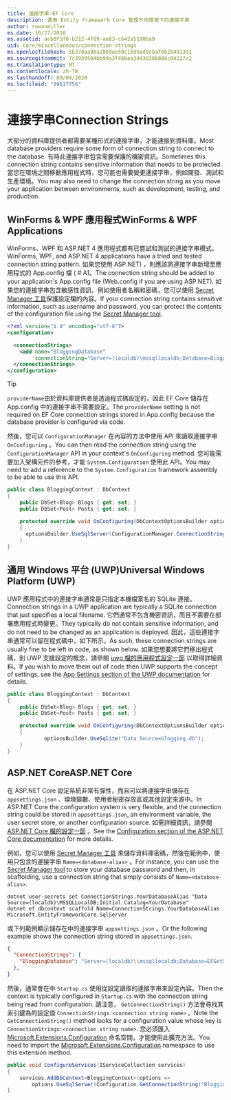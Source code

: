 ```yaml
---
title: 連接字串-EF Core
description: 使用 Entity Framework Core 管理不同環境下的連接字串
author: rowanmiller
ms.date: 10/27/2016
ms.assetid: aeb0f5f8-b212-4f89-ae83-c642a5190ba0
uid: core/miscellaneous/connection-strings
ms.openlocfilehash: 5b37daa9ba2869ee58c1b95ad9cbaf6b2b491391
ms.sourcegitcommit: 7c3939504bb9da3f46bea3443638b808c04227c2
ms.translationtype: MT
ms.contentlocale: zh-TW
ms.lasthandoff: 09/09/2020
ms.locfileid: "89617756"
---
```

# <a name="connection-strings"></a><span data-ttu-id="7af71-103">連接字串</span><span class="sxs-lookup"><span data-stu-id="7af71-103">Connection Strings</span></span>

<span data-ttu-id="7af71-104">大部分的資料庫提供者都需要某種形式的連接字串，才能連接到資料庫。</span><span class="sxs-lookup"><span data-stu-id="7af71-104">Most database providers require some form of connection string to connect to the database.</span></span> <span data-ttu-id="7af71-105">有時此連接字串包含需要保護的機密資訊。</span><span class="sxs-lookup"><span data-stu-id="7af71-105">Sometimes this connection string contains sensitive information that needs to be protected.</span></span> <span data-ttu-id="7af71-106">當您在環境之間移動應用程式時，您可能也需要變更連接字串，例如開發、測試和生產環境。</span><span class="sxs-lookup"><span data-stu-id="7af71-106">You may also need to change the connection string as you move your application between environments, such as development, testing, and production.</span></span>

## <a name="winforms--wpf-applications"></a><span data-ttu-id="7af71-107">WinForms & WPF 應用程式</span><span class="sxs-lookup"><span data-stu-id="7af71-107">WinForms & WPF Applications</span></span>

<span data-ttu-id="7af71-108">WinForms、WPF 和 ASP.NET 4 應用程式都有已嘗試和測試的連接字串模式。</span><span class="sxs-lookup"><span data-stu-id="7af71-108">WinForms, WPF, and ASP.NET 4 applications have a tried and tested connection string pattern.</span></span> <span data-ttu-id="7af71-109">如果您使用 ASP.NET) ，則應該將連接字串新增至應用程式的 App.config 檔 ( # A1。</span><span class="sxs-lookup"><span data-stu-id="7af71-109">The connection string should be added to your application's App.config file (Web.config if you are using ASP.NET).</span></span> <span data-ttu-id="7af71-110">如果您的連接字串包含敏感性資訊，例如使用者名稱和密碼，您可以使用 [Secret Manager 工具](/aspnet/core/security/app-secrets#secret-manager)保護設定檔的內容。</span><span class="sxs-lookup"><span data-stu-id="7af71-110">If your connection string contains sensitive information, such as username and password, you can protect the contents of the configuration file using the [Secret Manager tool](/aspnet/core/security/app-secrets#secret-manager).</span></span>

``` xml
<?xml version="1.0" encoding="utf-8"?>
<configuration>

  <connectionStrings>
    <add name="BloggingDatabase"
         connectionString="Server=(localdb)\mssqllocaldb;Database=Blogging;Trusted_Connection=True;" />
  </connectionStrings>
</configuration>
```

> [!TIP]  
> <span data-ttu-id="7af71-111">`providerName`由於資料庫提供者是透過程式碼設定的，因此 EF Core 儲存在 App.config 中的連接字串不需要設定。</span><span class="sxs-lookup"><span data-stu-id="7af71-111">The `providerName` setting is not required on EF Core connection strings stored in App.config because the database provider is configured via code.</span></span>

<span data-ttu-id="7af71-112">然後，您可以 `ConfigurationManager` 在內容的方法中使用 API 來讀取連接字串 `OnConfiguring` 。</span><span class="sxs-lookup"><span data-stu-id="7af71-112">You can then read the connection string using the `ConfigurationManager` API in your context's `OnConfiguring` method.</span></span> <span data-ttu-id="7af71-113">您可能需要加入架構元件的參考，才能 `System.Configuration` 使用此 API。</span><span class="sxs-lookup"><span data-stu-id="7af71-113">You may need to add a reference to the `System.Configuration` framework assembly to be able to use this API.</span></span>

``` csharp
public class BloggingContext : DbContext
{
    public DbSet<Blog> Blogs { get; set; }
    public DbSet<Post> Posts { get; set; }

    protected override void OnConfiguring(DbContextOptionsBuilder optionsBuilder)
    {
      optionsBuilder.UseSqlServer(ConfigurationManager.ConnectionStrings["BloggingDatabase"].ConnectionString);
    }
}
```

## <a name="universal-windows-platform-uwp"></a><span data-ttu-id="7af71-114">通用 Windows 平台 (UWP)</span><span class="sxs-lookup"><span data-stu-id="7af71-114">Universal Windows Platform (UWP)</span></span>

<span data-ttu-id="7af71-115">UWP 應用程式中的連接字串通常是只指定本機檔案名的 SQLite 連接。</span><span class="sxs-lookup"><span data-stu-id="7af71-115">Connection strings in a UWP application are typically a SQLite connection that just specifies a local filename.</span></span> <span data-ttu-id="7af71-116">它們通常不包含機密資訊，而且不需要在部署應用程式時變更。</span><span class="sxs-lookup"><span data-stu-id="7af71-116">They typically do not contain sensitive information, and do not need to be changed as an application is deployed.</span></span> <span data-ttu-id="7af71-117">因此，這些連接字串通常可以留在程式碼中，如下所示。</span><span class="sxs-lookup"><span data-stu-id="7af71-117">As such, these connection strings are usually fine to be left in code, as shown below.</span></span> <span data-ttu-id="7af71-118">如果您想要將它們移出程式碼，則 UWP 支援設定的概念，請參閱 [uwp 檔的應用程式設定一節](/windows/uwp/app-settings/store-and-retrieve-app-data) 以取得詳細資料。</span><span class="sxs-lookup"><span data-stu-id="7af71-118">If you wish to move them out of code then UWP supports the concept of settings, see the [App Settings section of the UWP documentation](/windows/uwp/app-settings/store-and-retrieve-app-data) for details.</span></span>

``` csharp
public class BloggingContext : DbContext
{
    public DbSet<Blog> Blogs { get; set; }
    public DbSet<Post> Posts { get; set; }

    protected override void OnConfiguring(DbContextOptionsBuilder optionsBuilder)
    {
            optionsBuilder.UseSqlite("Data Source=blogging.db");
    }
}
```

## <a name="aspnet-core"></a><span data-ttu-id="7af71-119">ASP.NET Core</span><span class="sxs-lookup"><span data-stu-id="7af71-119">ASP.NET Core</span></span>

<span data-ttu-id="7af71-120">在 ASP.NET Core 設定系統非常有彈性，而且可以將連接字串儲存在 `appsettings.json` 、環境變數、使用者秘密存放區或其他設定來源中。</span><span class="sxs-lookup"><span data-stu-id="7af71-120">In ASP.NET Core the configuration system is very flexible, and the connection string could be stored in `appsettings.json`, an environment variable, the user secret store, or another configuration source.</span></span> <span data-ttu-id="7af71-121">如需詳細資訊，請參閱 [ASP.NET Core 檔的設定一節](/aspnet/core/fundamentals/configuration) 。</span><span class="sxs-lookup"><span data-stu-id="7af71-121">See the [Configuration section of the ASP.NET Core documentation](/aspnet/core/fundamentals/configuration) for more details.</span></span>

<span data-ttu-id="7af71-122">例如，您可以使用 [Secret Manager 工具](/aspnet/core/security/app-secrets#secret-manager) 來儲存資料庫密碼，然後在範例中，使用只包含的連接字串 `Name=<database-alias>` 。</span><span class="sxs-lookup"><span data-stu-id="7af71-122">For instance, you can use the [Secret Manager tool](/aspnet/core/security/app-secrets#secret-manager) to store your database password and then, in scaffolding, use a connection string that simply consists of `Name=<database-alias>`.</span></span>

```dotnetcli
dotnet user-secrets set ConnectionStrings.YourDatabaseAlias "Data Source=(localdb)\MSSQLLocalDB;Initial Catalog=YourDatabase"
dotnet ef dbcontext scaffold Name=ConnectionStrings.YourDatabaseAlias Microsoft.EntityFrameworkCore.SqlServer
```

<span data-ttu-id="7af71-123">或下列範例顯示儲存在中的連接字串 `appsettings.json` 。</span><span class="sxs-lookup"><span data-stu-id="7af71-123">Or the following example shows the connection string stored in `appsettings.json`.</span></span>

``` json
{
  "ConnectionStrings": {
    "BloggingDatabase": "Server=(localdb)\\mssqllocaldb;Database=EFGetStarted.ConsoleApp.NewDb;Trusted_Connection=True;"
  },
}
```

<span data-ttu-id="7af71-124">然後，通常會在中 `Startup.cs` 使用從設定讀取的連接字串來設定內容。</span><span class="sxs-lookup"><span data-stu-id="7af71-124">Then the context is typically configured in `Startup.cs` with the connection string being read from configuration.</span></span> <span data-ttu-id="7af71-125">請注意， `GetConnectionString()` 方法會尋找其索引鍵為的設定值 `ConnectionStrings:<connection string name>` 。</span><span class="sxs-lookup"><span data-stu-id="7af71-125">Note the `GetConnectionString()` method looks for a configuration value whose key is `ConnectionStrings:<connection string name>`.</span></span> <span data-ttu-id="7af71-126">您必須匯入 [Microsoft.Extensions.Configuration](/dotnet/api/microsoft.extensions.configuration) 命名空間，才能使用此擴充方法。</span><span class="sxs-lookup"><span data-stu-id="7af71-126">You need to import the [Microsoft.Extensions.Configuration](/dotnet/api/microsoft.extensions.configuration) namespace to use this extension method.</span></span>

``` csharp
public void ConfigureServices(IServiceCollection services)
{
    services.AddDbContext<BloggingContext>(options =>
        options.UseSqlServer(Configuration.GetConnectionString("BloggingDatabase")));
}
```
